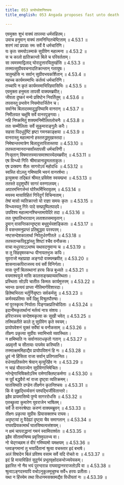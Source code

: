 ```yaml
---
title: 053 प्रायोपवेशनिश्चयः
title_english: 053 Angada proposes fast unto death

---
```

<div class="audioEmbed"  caption="श्रीराम-हरिसीताराममूर्ति-घनपाठिभ्यां वचनम्" src="https://archive.org/download/Ramayana-recitation-Sriram-harisItArAmamUrti-Ghanapaati-v2/Kanda_4/Kanda_4_KSK-053-Prayo_Upavesha_Nishchayaha.mp3"></div>

  
एवमुक्तः शुभं वाक्यं तापस्या धर्मसंहितम्।  
उवाच हनुमान् वाक्यं तामनिन्दितचेष्टिताम् ॥ 4.53.1 ॥   
शरणं त्वां प्रपन्नाः स्मः सर्वे वै धर्मचारिणि।  
यः कृतः समयोऽस्माकं सुग्रीवेण महात्मना ॥ 4.53.2 ॥   
स च कालो ह्यतिक्रान्तो बिले च परिवर्तताम्।  
सा त्वमस्माद्विलाद् घोरादुत्तारयितुमर्हसि ॥ 4.53.3 ॥   
तस्मात्सुग्रीववचनादतिक्रान्तान् गतायुषः।  
त्रातुमर्हसि नः सर्वान् सुग्रीवभयकर्शितान् ॥ 4.53.4 ॥   
महच्च कार्यमस्माभिः कर्तव्यं धर्मचारिणि।  
तच्चापि न कृतं कार्यमस्माभिरिहवासिभिः ॥ 4.53.5 ॥   
एवमुक्ता हनुमता तापसी वाक्यमब्रवीत्।  
जीवता दुष्करं मन्ये प्रविष्टेन निवर्तितुम् ॥ 4.53.6 ॥   
तपसस्तु प्रभावेन नियमोपार्जितेन च।  
सर्वानेव बिलादस्मादुद्धरिष्यामि वानरान् ॥ 4.53.7 ॥   
निमीलयत चक्षूंषि सर्वे वानरपुङ्गवाः।  
नहि निष्क्रमितुं शक्यमनिमीलितलोचनैः ॥ 4.53.8 ॥   
ततः सम्मीलिताः सर्वे सुकुमाराङ्गुलैः करैः।  
सहसा पिदधुर्दृष्टिं हृष्टा गमनकाङ्क्षया ॥ 4.53.9 ॥   
वानरास्तु महात्मानो हस्तरुद्धमुखास्तदा।  
निमेषान्तरमात्रेण बिलादुत्तारितास्तया ॥ 4.53.10 ॥   
ततस्तान्वानरान्सर्वांस्तापसी धर्मचारिणी।  
निःसृतान् विषमात्तस्मात्समाश्वास्येदमब्रवीत् ॥ 4.53.11 ॥   
एष विन्ध्यो गिरिः श्रीमान्नानाद्रुमलताकुलः।  
एष प्रस्रवणः शैलः सागरोऽयं महोदधिः ॥ 4.53.12 ॥   
स्वस्ति वोऽस्तु गमिष्यामि भवनं वानरर्षभाः।  
इत्युक्त्वा तद्बिलं श्रीमत् प्रविवेश स्वयम्प्रभा ॥ 4.53.13 ॥   
ततस्ते ददृशुर्घोरं सागरं वरुणालयम्।  
अपारमभिगर्जन्तं घोरैरूर्मिभिरावृतम् ॥ 4.53.14 ॥   
मयस्य मायाविहितं गिरिदुर्गं विचिन्वताम्।  
तेषां मासो व्यतिक्रान्तो यो राज्ञा समयः कृतः ॥ 4.53.15 ॥   
विन्ध्यस्यतु गिरेः पादे सम्प्रपुष्पितपादपे।  
उपविश्य महात्मानश्चिन्तामापेदिरे तदा ॥ 4.53.16 ॥   
ततः पुष्पातिभाराग्रान् लताशतसमावृतान्।  
द्रुमान् वासन्तिकान्दृष्ट्वा बभूवुर्भयशङ्किताः ॥ 4.53.17 ॥   
ते वसन्तमनुप्राप्तं प्रतिबुद्ध्वा परस्परम्।  
नष्टसन्देशकालार्था निपेतुर्धरणीतले ॥ 4.53.18 ॥   
ततस्तान्कपिवृद्धांस्तु शिष्टां श्चैव वनौकसः।  
वाचा मधुरयाऽऽभाष्य यथावदनुमान्य च ॥ 4.53.19 ॥   
स तु सिंहवृषस्कन्धः पीनायतभुजः कपिः।  
युवराजो महाप्राज्ञ अङ्गदो वाक्यमब्रवीत् ॥ 4.53.20 ॥   
शासनात्कपिराजस्य वयं सर्वे विनिर्गताः।  
मासः पूर्णो बिलस्थानां हरयः किन्न बुध्यते ॥ 4.53.21 ॥   
वयमाश्वयुजे मासि कालसङ्ख्याव्यवस्थिताः।  
प्रस्थिताः सोऽपि चातीतः किमतः कार्यमुत्तरम् ॥ 4.53.22 ॥   
भवन्तः प्रत्ययं प्राप्ता नीतिमार्गविशारदाः।  
हितेष्वभिरता भर्तुर्निसृष्टाः सर्वकर्मसु ॥ 4.53.23 ॥   
कर्मस्वप्रतिमाः सर्वे दिक्षु विश्रुतपौरुषाः।  
मां पुरस्कृत्य निर्याताः पिङ्गाक्षप्रतिचोदिताः ॥ 4.53.24 ॥   
इदानीमकृतार्थानां मर्तव्यं नात्र संशयः।  
हरिराजस्य सन्देशमकृत्वा कः सुखी भवेत् ॥ 4.53.25 ॥   
तस्मिन्नतीते काले तु सुग्रीवेण कृते स्वयम्।  
प्रायोपवेशनं युक्तं सर्वेषां च वनौकसाम् ॥ 4.53.26 ॥   
तीक्ष्णः प्रकृत्या सुग्रीवः स्वामिभावे व्यवस्थितः।  
न क्षमिष्यति नः सर्वानपराधकृतो गतान् ॥ 4.53.27 ॥   
अप्रवृत्तौ च सीतायाः पापमेव करिष्यति।  
तस्मात्क्षममिहाद्यैव प्रायोपविशनं हि नः ॥ 4.53.28 ॥   
ध्रुवं नो हिंसिता राजा सर्वान् प्रतिगतानितः।  
वधेनाप्रतिरूपेण श्रेयान् मृत्युरिहैव नः ॥ 4.53.29 ॥   
न चाहं यौवराज्येन सुग्रीवेणाभिषेचितः।  
नरेन्द्रेणाभिषिक्तोऽस्मि रामेणाक्लिष्टकर्मणा ॥ 4.53.30 ॥   
स पूर्वं बद्धवैरो मां राजा दृष्ट्वा व्यतिक्रमम्।  
घातयिष्यति दण्डेन तीक्ष्णेन कृतनिश्चयः ॥ 4.53.31 ॥   
किं मे सुहृद्भिर्व्यसनं पश्यद्भिर्जीवितान्तरे।  
इहैव प्रायमासिष्ये पुण्ये सागररोधसि ॥ 4.53.32 ॥   
एतच्छ्रुत्वा कुमारेण युवराजेन भाषितम्।  
सर्वे ते वानरश्रेष्ठाः करुणं वाक्यमब्रुवन् ॥ 4.53.33 ॥   
तीक्ष्णः प्रकृत्या सुग्रीवः प्रियासक्तश्च राघवः।  
अदृष्टायां तु वैदेह्यां दृष्ट्वा चैव समागतान् ॥ 4.53.34 ॥   
राघवप्रियकामार्थं घातयिष्यत्यसंशयम्।  
न क्षमं चापराद्धानां गमनं स्वामिपार्श्वतः ॥ 4.53.35 ॥   
इहैव सीतामन्विष्य प्रवृत्तिमुपलभ्य वा।  
नो चेद्गच्छाम तं वीरं गमिष्यामो यमक्षयम् ॥ 4.53.36 ॥   
प्लवङ्गमानां तु भयार्दितानां श्रुत्वा वचस्तार इदं बभाषे।  
अलं विषादेन बिलं प्रविश्य वसाम सर्वे यदि रोचते वः ॥ 4.53.37 ॥   
इदं हि मायाविहितं सुदुर्गमं प्रभूतवृक्षोदकभोज्यपेयकम्।  
इहास्ति नो नैव भयं पुरन्दरान्न राघवाद्वानरराजतोऽपि वा ॥ 4.53.38 ॥   
श्रुत्वाऽङ्गदस्यापि वचोऽनुकूलमूचुश्च सर्वे५ हरयः प्रतीताः।  
यथा न हिंस्येम तथा विधानमसक्तमद्यैव विधीयतां नः ॥ 4.53.39 ॥   